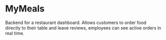 # MyMeals
Backend for a restaurant dashboard. Allows customers to order food directly to their table and leave reviews, employees can see active orders in real time.
